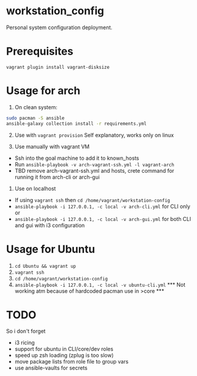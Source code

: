 # workstation_config
Personal system configuration deployment.

# Prerequisites
`vagrant plugin install vagrant-disksize`

# Usage for arch

1. On clean system:
```sh
sudo pacman -S ansible
ansible-galaxy collection install -r requirements.yml

```

2. Use with `vagrant provision`
    Self explanatory, works only on linux

3. Use manually with vagrant VM
  * Ssh into the goal machine to add it to known_hosts
  * Run `ansible-playbook -v arch-vagrant-ssh.yml -l vagrant-arch`
  * TBD remove arch-vagrant-ssh.yml and hosts, crete command for running it
    from arch-cli or arch-gui

1. Use on localhost
  * If using `vagrant ssh` then `cd /home/vagrant/workstation-config`
  * `ansible-playbook -i 127.0.0.1, -c local -v arch-cli.yml` for CLI only or
  * `ansible-playbook -i 127.0.0.1, -c local -v arch-gui.yml` for both CLI and
    gui with i3 configuration

# Usage for Ubuntu

1. `cd Ubuntu && vagrant up`
1. `vagrant ssh`
1. `cd /home/vagrant/workstation-config`
1. `ansible-playbook -i 127.0.0.1, -c local -v ubuntu-cli.yml` 
   *** Not working atm because of hardcoded pacman use in >core ***

# TODO
 So i don't forget
 - i3 ricing
 - support for ubuntu in CLI/core/dev roles
 - speed up zsh loading (zplug is too slow)
 - move package lists from role file to group vars
 - use ansible-vaults for secrets
